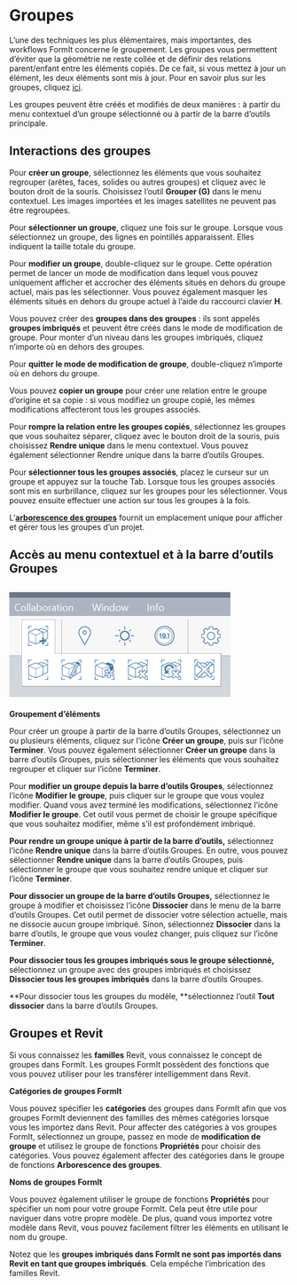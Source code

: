 # Groupes

L’une des techniques les plus élémentaires, mais importantes, des workflows FormIt concerne le groupement. Les groupes vous permettent d’éviter que la géométrie ne reste collée et de définir des relations parent/enfant entre les éléments copiés. De ce fait, si vous mettez à jour un élément, les deux éléments sont mis à jour. Pour en savoir plus sur les groupes, cliquez [ici](../formit-primer/part-i/grouping-objects.md).

Les groupes peuvent être créés et modifiés de deux manières : à partir du menu contextuel d’un groupe sélectionné ou à partir de la barre d’outils principale.

## Interactions des groupes

Pour **créer un groupe**, sélectionnez les éléments que vous souhaitez regrouper (arêtes, faces, solides ou autres groupes) et cliquez avec le bouton droit de la souris. Choisissez l’outil **Grouper (G)** dans le menu contextuel. Les images importées et les images satellites ne peuvent pas être regroupées.

Pour **sélectionner un groupe**, cliquez une fois sur le groupe. Lorsque vous sélectionnez un groupe, des lignes en pointillés apparaissent. Elles indiquent la taille totale du groupe.

Pour **modifier un groupe**, double-cliquez sur le groupe. Cette opération permet de lancer un mode de modification dans lequel vous pouvez uniquement afficher et accrocher des éléments situés en dehors du groupe actuel, mais pas les sélectionner. Vous pouvez également masquer les éléments situés en dehors du groupe actuel à l’aide du raccourci clavier **H**.

Vous pouvez créer des **groupes dans des groupes** : ils sont appelés **groupes imbriqués** et peuvent être créés dans le mode de modification de groupe. Pour monter d’un niveau dans les groupes imbriqués, cliquez n’importe où en dehors des groupes.

Pour **quitter le mode de modification de groupe**, double-cliquez n’importe où en dehors du groupe.

Vous pouvez **copier un groupe** pour créer une relation entre le groupe d’origine et sa copie : si vous modifiez un groupe copié, les mêmes modifications affecteront tous les groupes associés.

Pour **rompre la relation entre les groupes copiés**, sélectionnez les groupes que vous souhaitez séparer, cliquez avec le bouton droit de la souris, puis choisissez **Rendre unique** dans le menu contextuel. Vous pouvez également sélectionner Rendre unique dans la barre d’outils Groupes.

Pour **sélectionner tous les groupes associés**, placez le curseur sur un groupe et appuyez sur la touche Tab. Lorsque tous les groupes associés sont mis en surbrillance, cliquez sur les groupes pour les sélectionner. Vous pouvez ensuite effectuer une action sur tous les groupes à la fois.

L’[**arborescence des groupes**](groups-tree.md) fournit un emplacement unique pour afficher et gérer tous les groupes d’un projet.

## Accès au menu contextuel et à la barre d’outils Groupes

## ![](../.gitbook/assets/grouptoolbar.png)

**Groupement d’éléments**

Pour créer un groupe à partir de la barre d’outils Groupes, sélectionnez un ou plusieurs éléments, cliquez sur l’icône **Créer un groupe**, puis sur l’icône **Terminer**. Vous pouvez également sélectionner **Créer un groupe** dans la barre d’outils Groupes, puis sélectionner les éléments que vous souhaitez regrouper et cliquer sur l’icône **Terminer**.

Pour **modifier un groupe depuis la barre d’outils Groupes**, sélectionnez l’icône **Modifier le groupe**, puis cliquer sur le groupe que vous voulez modifier. Quand vous avez terminé les modifications, sélectionnez l’icône **Modifier le groupe**. Cet outil vous permet de choisir le groupe spécifique que vous souhaitez modifier, même s’il est profondément imbriqué.

**Pour rendre un groupe unique à partir de la barre d’outils,** sélectionnez l’icône **Rendre unique** dans la barre d’outils Groupes. En outre, vous pouvez sélectionner **Rendre unique** dans la barre d’outils Groupes, puis sélectionner le groupe que vous souhaitez rendre unique et cliquer sur l’icône **Terminer**.

**Pour dissocier un groupe de la barre d’outils Groupes,** sélectionnez le groupe à modifier et choisissez l’icône **Dissocier** dans le menu de la barre d’outils Groupes. Cet outil permet de dissocier votre sélection actuelle, mais ne dissocie aucun groupe imbriqué. Sinon, sélectionnez **Dissocier** dans la barre d’outils, le groupe que vous voulez changer, puis cliquez sur l’icône **Terminer**.

**Pour dissocier tous les groupes imbriqués sous le groupe sélectionné,** sélectionnez un groupe avec des groupes imbriqués et choisissez **Dissocier tous les groupes imbriqués** dans la barre d’outils Groupes.

**Pour dissocier tous les groupes du modèle, **sélectionnez l’outil **Tout dissocier** dans la barre d’outils Groupes.

## Groupes et Revit

Si vous connaissez les **familles** Revit, vous connaissez le concept de groupes dans FormIt. Les groupes FormIt possèdent des fonctions que vous pouvez utiliser pour les transférer intelligemment dans Revit.

**Catégories de groupes FormIt**

Vous pouvez spécifier les **catégories** des groupes dans FormIt afin que vos groupes FormIt deviennent des familles des mêmes catégories lorsque vous les importez dans Revit. Pour affecter des catégories à vos groupes FormIt, sélectionnez un groupe, passez en mode de **modification de groupe** et utilisez le groupe de fonctions **Propriétés** pour choisir des catégories. Vous pouvez également affecter des catégories dans le groupe de fonctions **Arborescence des groupes**.

**Noms de groupes FormIt**

Vous pouvez également utiliser le groupe de fonctions **Propriétés** pour spécifier un nom pour votre groupe FormIt. Cela peut être utile pour naviguer dans votre propre modèle. De plus, quand vous importez votre modèle dans Revit, vous pouvez facilement filtrer les éléments en utilisant le nom du groupe.

Notez que les **groupes imbriqués dans FormIt ne sont pas importés dans Revit en tant que groupes imbriqués**. Cela empêche l’imbrication des familles Revit.
